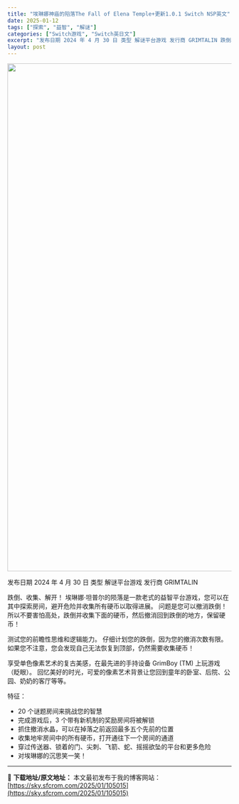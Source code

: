 ```yaml
---
title: "埃琳娜神庙的陷落The Fall of Elena Temple+更新1.0.1 Switch NSP英文"
date: 2025-01-12
tags: ["探索", "益智", "解谜"]
categories: ["Switch游戏", "Switch英日文"]
excerpt: "发布日期 2024 年 4 月 30 日 类型 解谜平台游戏 发行商 GRIMTALIN 跌倒、收集、解开！ 埃琳娜·坦普尔的陨落是一款老式的益智平台游戏，您可以在其中探索房间，避开危险并收集所有硬币以取得进展。 问题是您可以撤消跌倒！ 所以不要害怕高处，跌倒并收集下面的硬币，然后撤消回到跌倒的地方&hellip;"
layout: post
---
```


<img class="aligncenter size-full wp-image-105016" src="https://sky.sfcrom.com/wp-content/uploads/2025/01/202501120446319.webp" alt="" width="700" height="1142" />

发布日期 2024 年 4 月 30 日
类型 解谜平台游戏
发行商 GRIMTALIN

跌倒、收集、解开！
埃琳娜·坦普尔的陨落是一款老式的益智平台游戏，您可以在其中探索房间，避开危险并收集所有硬币以取得进展。 问题是您可以撤消跌倒！ 所以不要害怕高处，跌倒并收集下面的硬币，然后撤消回到跌倒的地方，保留硬币！

测试您的前瞻性思维和逻辑能力。 仔细计划您的跌倒，因为您的撤消次数有限。 如果您不注意，您会发现自己无法恢复到顶部，仍然需要收集硬币！

享受单色像素艺术的复古美感，在最先进的手持设备 GrimBoy (TM) 上玩游戏（眨眼）。 回忆美好的时光，可爱的像素艺术背景让您回到童年的卧室、后院、公园、奶奶的客厅等等。

特征：
- 20 个谜题房间来挑战您的智慧
- 完成游戏后，3 个带有新机制的奖励房间将被解锁
- 抓住撤消水晶，可以在掉落之前返回最多五个先前的位置
- 收集地牢房间中的所有硬币，打开通往下一个房间的通道
- 穿过传送器、锁着的门、尖刺、飞箭、蛇、摇摇欲坠的平台和更多危险
- 对埃琳娜的沉思笑一笑！

---
📖 **下载地址/原文地址：** 本文最初发布于我的博客网站：[https://sky.sfcrom.com/2025/01/105015](https://sky.sfcrom.com/2025/01/105015)
